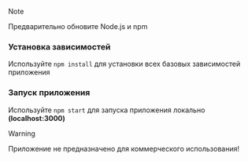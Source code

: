 > [!NOTE]
> Предварительно обновите Node.js и npm

> 
### Установка зависимостей
Используйте ```npm install``` для установки всех базовых зависимостей приложения

### Запуск приложения
Используйте ```npm start``` для запуска приложения локально **(localhost:3000)**

> [!WARNING]
> Приложение не предназначено для коммерческого использования!
